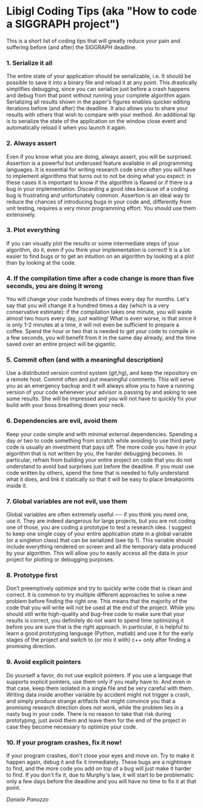 # Libigl Coding Tips (aka "How to code a SIGGRAPH project")

This is a short list of coding tips that will greatly reduce your pain and suffering before (and after) the SIGGRAPH deadline.


### 1. Serialize it all
The entire state of your application should be serializable, i.e. It should be possible to save it into a binary file and reload it at any point. This drastically simplifies debugging, since you can serialize just before a crash happens and debug from that point without running your complete algorithm again. Serializing all results shown in the paper's figures enables quicker editing iterations before (and after) the deadline. It also allows you to share your results with others that wish to compare with your method. An additional tip is to serialize the state of the application on the window close event and automatically reload it when you launch it again.

### 2. Always assert
Even if you know what you are doing, always assert, you will be surprised. Assertion is a powerful but underused feature available in all programming languages. It is essential for writing research code since often you will have to implement algorithms that turns out to not be doing what you expect: in these cases it is important to know if the algorithm is flawed or if there is a bug in your implementation. Discarding a good idea  because of a coding bug is frustrating and unfortunately common. Assertion is an ideal way to reduce the chances of introducing bugs in your code and, differently from unit testing, requires a very minor programming effort. You should use them extensively.

### 3. Plot everything

If you can visually plot the results or some intermediate steps of your algorithm, do it, even if you think your implementation is correct! It is a lot easier to find bugs or to get an intuition on an algorithm by looking at a plot than by looking at the code.

### 4. If the compilation time after a code change is more than five seconds, you are doing it wrong

You will change your code hundreds of times every day for months. Let's say that you will change it a hundred times a day (which is a  very conservative estimate): if the compilation takes one minute, you will waste almost two hours every day, just waiting! What is even worse, is that since it is only 1-2 minutes at a time, it will not even be sufficient to prepare a coffee. Spend the hour or two that is needed to get your code to compile in a few seconds, you will benefit from it in the same day already, and the time saved over an entire project will be gigantic.

### 5. Commit often (and with a meaningful description)

Use a distributed version control system (git,hg), and keep the repository on a remote host. Commit often and put meaningful comments. This will serve you as an emergency backup and it will always allow you to have a running version of your code whenever your advisor is passing by and asking to see some results. She will be impressed and you will not have to quickly fix your build with your boss breathing down your neck.

### 6. Dependencies are evil, avoid them

Keep your code simple and with minimal external dependencies. Spending a day or two to code something from scratch while avoiding to use third party code is usually an investment that pays off. The more code you have in your algorithm that is not written by you, the harder debugging becomes. In particular, refrain from building your entire project on code that you do not understand to avoid bad surprises just before the deadline. If you must use code written by others, spend the time that is needed to fully understand what it does, and link it statically so that it will be easy to place breakpoints inside it.

### 7. Global variables are not evil, use them

Global variables are often extremely useful --- if you think you need one, use it. They are indeed dangerous for large projects, but you are not coding one of those, you are coding a prototype to test a research idea. I suggest to keep one single copy of your entire application state in a global variable (or a singleton class) that can be serialized (see tip 1). This variable should include everything rendered on screen and all the temporary data produced by your algorithm. This will allow you to easily access all the data in your project for plotting or debugging purposes.

### 8. Prototype first
Don’t preemptively optimize and try to quickly write code that is clean and correct. It is common to try multiple different approaches to solve a new problem before finding the right one. This means that the majority of the code that you will write will not be used at the end of the project. While you should still write high-quality and bug-free code to make sure that your results is correct, you definitely do not want to spend time optimizing it before you are sure that is the right approach. In particular, it is helpful to learn a good prototyping language (Python, matlab) and use it for the early stages of the project and switch to (or mix it with) c++ only after finding a promising direction.

### 9. Avoid explicit pointers
Do yourself a favor, do not use explicit pointers. If you use a language that supports explicit pointers, use them only if you really have to. And even in that case, keep them isolated in a single file and be very careful with them. Writing data inside another variable by accident might not trigger a crash, and simply produce strange artifacts that might convince you that a promising research direction does not work, while the problem lies in a nasty bug in your code. There is no reason to take that risk during prototyping, just avoid them and leave them for the end of the project in case they become necessary to optimize your code.

### 10. If your program crashes, fix it now!

If your program crashes, don't close your eyes and move on. Try to make it happen again, debug it and fix it immediately. These bugs are a nightmare to find, and the more code you add on top of a bug will just make it harder to find. If you don't fix it, due to Murphy's law, it will start to be problematic only a few days before the deadline and you will have no time to fix it at that point.

_Daniele Panozzo_
